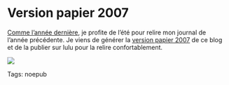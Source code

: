 # Version papier 2007

[Comme l’année dernière](https://tcrouzet.com/les-annees-blog/), je profite de l’été pour relire mon journal de l’année précédente. Je viens de générer la [version papier 2007](https://tcrouzet.com/les-annees-blog/) de ce blog et de la publier sur lulu pour la relire confortablement.

![](https://tcrouzet.com/images_tc/vp2007.png)



Tags: noepub